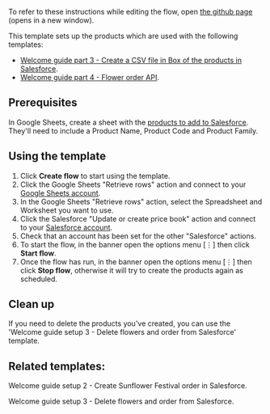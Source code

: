 To refer to these instructions while editing the flow, open [the github page](https://github.com/ot4i/app-connect-templates/blob/master/resources/markdown/Welcome%20guide%20setup%201%20-%20Add%20products%20to%20Salesforce_instructions.md) (opens in a new window).

This template sets up the products which are used with the following templates:
* [Welcome guide part 3 - Create a CSV file in Box of the products in Salesforce](https://github.com/ot4i/app-connect-templates/blob/master/resources/markdown/Welcome%20guide%20part%203%20-%20Create%20a%20CSV%20file%20in%20Box%20of%20the%20products%20in%20Salesforce_instructions.md).
* [Welcome guide part 4 - Flower order API](https://github.com/ot4i/app-connect-templates/blob/master/resources/markdown/Welcome%20guide%20part%204%20-%20Flower%20order%20API_instructions.md).

## Prerequisites

In Google Sheets, create a sheet with the [products to add to Salesforce](https://github.com/ot4i/app-connect-templates/blob/apendrich-welcome-4/resources/markdown/sample/sunflowerFestivalProductsSample.csv). They'll need to include a Product Name, Product Code and Product Family.

## Using the template

1. Click **Create flow** to start using the template.
1. Click the Google Sheets "Retrieve rows" action and connect to your [Google Sheets account](https://developer.ibm.com/integration/docs/app-connect/how-to-guides-for-apps/use-ibm-app-connect-google-sheets/).
1. In the Google Sheets "Retrieve rows" action, select the Spreadsheet and Worksheet you want to use.
1. Click the Salesforce "Update or create price book" action and connect to your [Salesforce account](https://developer.ibm.com/integration/docs/app-connect/how-to-guides-for-apps/use-ibm-app-connect-salesforce/).
1. Check that an account has been set for the other "Salesforce" actions.
1. To start the flow, in the banner open the options menu [&#8942;] then click **Start flow**.
1. Once the flow has run, in the banner open the options menu [&#8942;] then click **Stop flow**, otherwise it will try to create the products again as scheduled.

## Clean up

If you need to delete the products you've created, you can use the 'Welcome guide setup 3 - Delete flowers and order from Salesforce' template.

## Related templates:

Welcome guide setup 2 - Create Sunflower Festival order in Salesforce.


Welcome guide setup 3 - Delete flowers and order from Salesforce.
